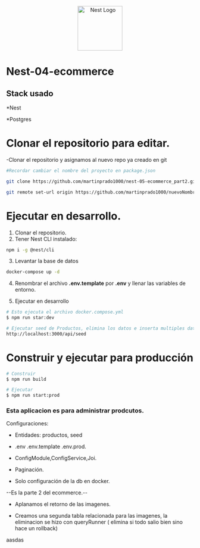 <p align="center">
  <a href="http://nestjs.com/" target="blank"><img src="https://nestjs.com/img/logo-small.svg" width="120" alt="Nest Logo" /></a>
</p>

# Nest-04-ecommerce

## Stack usado

*Nest

*Postgres


# Clonar el repositorio para editar.
-Clonar el repositorio y asignamos al nuevo repo ya creado en git
```bash
#Recordar cambiar el nombre del proyecto en package.json

git clone https://github.com/martinprado1000/nest-05-ecommerce_part2.git nuevoNombre

git remote set-url origin https://github.com/martinprado1000/nuevoNombre.git

```
# Ejecutar en desarrollo.
1. Clonar el repositorio.
2. Tener Nest CLI instalado:
```bash
npm i -g @nest/cli
```

3. Levantar la base de datos

```bash
docker-compose up -d
```

4. Renombrar el archivo __.env.template__ por __.env__ y llenar las variables de entorno.

5. Ejecutar en desarrollo
```bash
# Esto ejecuta el archivo docker.compose.yml
$ npm run star:dev

# Ejecutar seed de Productos, elimina los datos e inserta multiples datos.
http://localhost:3000/api/seed
```


# Construir y ejecutar para producción
```bash
# Construir
$ npm run build

# Ejecutar
$ npm run start:prod
```

### Esta aplicacion es para administrar prodcutos.
Configuraciones:

* Entidades: productos, seed

* .env  .env.template  .env.prod.

* ConfigModule,ConfigService,Joi.

* Paginación.

* Solo configuración de la db en docker.

--Es la parte 2 del ecommerce.--

* Aplanamos el retorno de las imagenes.

* Creamos una segunda tabla relacionada para las imagenes, la eliminacion se hizo con queryRunner ( elimina si todo salio bien sino hace un rollback)

aasdas







